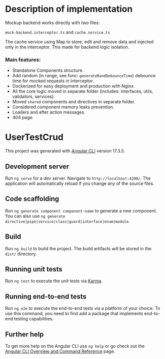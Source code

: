 # Description of implementation

Mockup backend works directly with two files:

`mock-backend.interceptor.ts` and `cache.service.ts`

The cache service using Map to store, edit and remove data and injected only in the interceptor. This made for backend logic isolation.

### Main features:
 - Standalone Components structure.
 - Add random (in range, see func: `generateRandDebounceTime`) debounce time for mocked requests in Interceptor.
 - Dockerized for easy deployment and production with Nginx.
 - All the core logic moved in separate folder (includes: interfaces, utils, validators, services).
 - Moved `shared` components and directives in separate folder.
 - Considered component memory leaks prevention.
 - Loaders and after action messages.
 - 404 page.


# UserTestCrud

This project was generated with [Angular CLI](https://github.com/angular/angular-cli) version 17.3.5.

## Development server

Run `ng serve` for a dev server. Navigate to `http://localhost:4200/`. The application will automatically reload if you change any of the source files.

## Code scaffolding

Run `ng generate component component-name` to generate a new component. You can also use `ng generate directive|pipe|service|class|guard|interface|enum|module`.

## Build

Run `ng build` to build the project. The build artifacts will be stored in the `dist/` directory.

## Running unit tests

Run `ng test` to execute the unit tests via [Karma](https://karma-runner.github.io).

## Running end-to-end tests

Run `ng e2e` to execute the end-to-end tests via a platform of your choice. To use this command, you need to first add a package that implements end-to-end testing capabilities.

## Further help

To get more help on the Angular CLI use `ng help` or go check out the [Angular CLI Overview and Command Reference](https://angular.io/cli) page.
